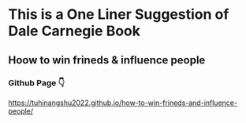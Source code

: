 # This is a One Liner Suggestion of Dale Carnegie Book

## Hoow to win frineds & influence people

### Github Page 👇

https://tuhinangshu2022.github.io/how-to-win-frineds-and-influence-people/

